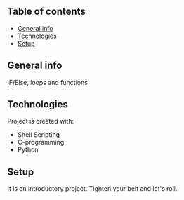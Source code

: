 ## Table of contents
* [General info](#general-info)
* [Technologies](#technologies)
* [Setup](#setup)

## General info
IF/Else, loops and functions

## Technologies
Project is created with:
* Shell Scripting
* C-programming
* Python

## Setup
It is an introductory project.
Tighten your belt and let's roll.
